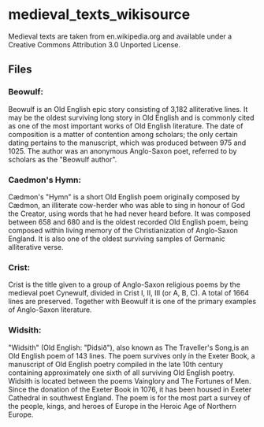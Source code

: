 # medieval_texts_wikisource
Medieval texts are taken from en.wikipedia.org and available under a Creative Commons Attribution 3.0 Unported License.

## Files
### Beowulf:
Beowulf  is an Old English epic story consisting of 3,182 alliterative lines. It may be the oldest surviving long story in Old English and is commonly cited as one of the most important works of Old English literature. The date of composition is a matter of contention among scholars; the only certain dating pertains to the manuscript, which was produced between 975 and 1025. The author was an anonymous Anglo-Saxon poet, referred to by scholars as the "Beowulf author".
### Caedmon's Hymn:
Cædmon's "Hymn" is a short Old English poem originally composed by Cædmon, an illiterate cow-herder who was able to sing in honour of God the Creator, using words that he had never heard before. It was composed between 658 and 680 and is the oldest recorded Old English poem, being composed within living memory of the Christianization of Anglo-Saxon England. It is also one of the oldest surviving samples of Germanic alliterative verse.
### Crist:
Crist is the title given to a group of Anglo-Saxon religious poems by the medieval poet Cynewulf, divided in Crist I, II, III (or A, B, C). A total of 1664 lines are preserved. Together with Beowulf it is one of the primary examples of Anglo-Saxon literature.
### Widsith:
"Widsith" (Old English: "Ƿidsið"), also known as The Traveller's Song,is an Old English poem of 143 lines. The poem survives only in the Exeter Book, a manuscript of Old English poetry compiled in the late 10th century containing approximately one sixth of all surviving Old English poetry. Widsith is located between the poems Vainglory and The Fortunes of Men. Since the donation of the Exeter Book in 1076, it has been housed in Exeter Cathedral in southwest England. The poem is for the most part a survey of the people, kings, and heroes of Europe in the Heroic Age of Northern Europe.
